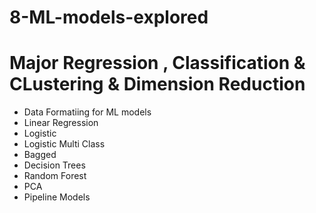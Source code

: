 # 8-ML-models-explored

# Major Regression , Classification & CLustering & Dimension Reduction



- Data Formatiing for ML models
- Linear Regression
- Logistic
- Logistic Multi Class
- Bagged
- Decision Trees
- Random Forest
- PCA
- Pipeline Models
